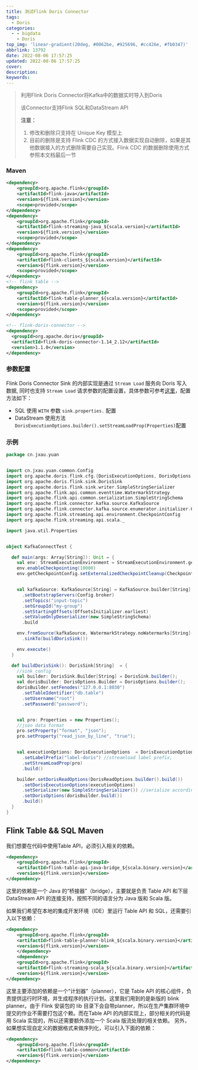 ```yaml
---
title: 测试Flink Doris Connector
tags:
  - Doris
categories:
  - - bigdata
    - Doris
top_img: 'linear-gradient(20deg, #0062be, #925696, #cc426e, #fb0347)'
abbrlink: 13792
date: 2022-08-06 17:57:25
updated: 2022-08-06 17:57:25
cover:
description:
keywords:
---
```


> 利用Flink Doris Connector将Kafka中的数据实时导入到Doris
>
> 该Connector支持Flink SQL和DataStream API
>
> **注意：**
>
> 1. 修改和删除只支持在 Unique Key 模型上
> 2. 目前的删除是支持 Flink CDC 的方式接入数据实现自动删除，如果是其他数据接入的方式删除需要自己实现。Flink CDC 的数据删除使用方式参照本文档最后一节



### Maven

```xml
<dependency>
    <groupId>org.apache.flink</groupId>
    <artifactId>flink-java</artifactId>
    <version>${flink.version}</version>
    <scope>provided</scope>
</dependency>
<dependency>
    <groupId>org.apache.flink</groupId>
    <artifactId>flink-streaming-java_${scala.version}</artifactId>
    <version>${flink.version}</version>
    <scope>provided</scope>
</dependency>
<dependency>
    <groupId>org.apache.flink</groupId>
    <artifactId>flink-clients_${scala.version}</artifactId>
    <version>${flink.version}</version>
    <scope>provided</scope>
</dependency>
<!-- flink table -->
<dependency>
    <groupId>org.apache.flink</groupId>
    <artifactId>flink-table-planner_${scala.version}</artifactId>
    <version>${flink.version}</version>
    <scope>provided</scope>
</dependency>

<!-- flink-doris-connector -->
<dependency>
  <groupId>org.apache.doris</groupId>
  <artifactId>flink-doris-connector-1.14_2.12</artifactId>
  <version>1.1.0</version>
</dependency>  
```



### 参数配置

Flink Doris Connector Sink 的内部实现是通过 `Stream Load` 服务向 Doris 写入数据, 同时也支持 `Stream Load` 请求参数的配置设置，具体参数可参考[这里](https://doris.apache.org/zh-CN/docs/data-operate/import/import-way/stream-load-manual)，配置方法如下：

- SQL 使用 `WITH` 参数 `sink.properties.` 配置
- DataStream 使用方法`DorisExecutionOptions.builder().setStreamLoadProp(Properties)`配置



### 示例

```scala
package cn.jxau.yuan


import cn.jxau.yuan.common.Config
import org.apache.doris.flink.cfg.{DorisExecutionOptions, DorisOptions, DorisReadOptions}
import org.apache.doris.flink.sink.DorisSink
import org.apache.doris.flink.sink.writer.SimpleStringSerializer
import org.apache.flink.api.common.eventtime.WatermarkStrategy
import org.apache.flink.api.common.serialization.SimpleStringSchema
import org.apache.flink.connector.kafka.source.KafkaSource
import org.apache.flink.connector.kafka.source.enumerator.initializer.OffsetsInitializer
import org.apache.flink.streaming.api.environment.CheckpointConfig
import org.apache.flink.streaming.api.scala._

import java.util.Properties


object KafkaConnectTest {

  def main(args: Array[String]): Unit = {
    val env: StreamExecutionEnvironment = StreamExecutionEnvironment.getExecutionEnvironment
    env.enableCheckpointing(10000)
    env.getCheckpointConfig.setExternalizedCheckpointCleanup(CheckpointConfig.ExternalizedCheckpointCleanup.RETAIN_ON_CANCELLATION)


    val kafkaSource: KafkaSource[String] = KafkaSource.builder[String]
      .setBootstrapServers(Config.broker)
      .setTopics("input-topic")
      .setGroupId("my-group")
      .setStartingOffsets(OffsetsInitializer.earliest)
      .setValueOnlyDeserializer(new SimpleStringSchema)
      .build

    env.fromSource(kafkaSource, WatermarkStrategy.noWatermarks[String](), "Kafka Source")
      .sinkTo(buildDorisSink())

    env.execute()
  }

  def buildDorisSink(): DorisSink[String]  = {
    //sink config
    val builder: DorisSink.Builder[String] = DorisSink.builder();
    val dorisBuilder: DorisOptions.Builder = DorisOptions.builder();
    dorisBuilder.setFenodes("127.0.0.1:8030")
      .setTableIdentifier("db.table")
      .setUsername("root")
      .setPassword("password");


    val pro: Properties = new Properties();
    //json data format
    pro.setProperty("format", "json");
    pro.setProperty("read_json_by_line", "true");


    val executionOptions: DorisExecutionOptions  = DorisExecutionOptions.builder()
      .setLabelPrefix("label-doris") //streamload label prefix,
      .setStreamLoadProp(pro)
      .build()

    builder.setDorisReadOptions(DorisReadOptions.builder().build())
      .setDorisExecutionOptions(executionOptions)
      .setSerializer(new SimpleStringSerializer()) //serialize according to string
      .setDorisOptions(dorisBuilder.build())
      .build()
  }
}

```

## Flink Table && SQL Maven

我们想要在代码中使用Table API，必须引入相关的依赖。

```xml
<dependency>
    <groupId>org.apache.flink</groupId>
    <artifactId>flink-table-api-java-bridge_${scala.binary.version}</artifactId>
    <version>${flink.version}</version>
</dependency>

```

这里的依赖是一个 Java 的“桥接器”（bridge），主要就是负责 Table API 和下层 DataStream API 的连接支持，按照不同的语言分为 Java 版和 Scala 版。

如果我们希望在本地的集成开发环境（IDE）里运行 Table API 和 SQL，还需要引入以下依赖：

```xml
<dependency>
    <groupId>org.apache.flink</groupId>
    <artifactId>flink-table-planner-blink_${scala.binary.version}</artifactId>
    <version>${flink.version}</version>
    </dependency>
    <dependency>
    <groupId>org.apache.flink</groupId>
    <artifactId>flink-streaming-scala_${scala.binary.version}</artifactId>
    <version>${flink.version}</version>
</dependency>
```

这里主要添加的依赖是一个“计划器”（planner），它是 Table API 的核心组件，负责提供运行时环境，并生成程序的执行计划。这里我们用到的是新版的 blink planner。由于 Flink 安装包的 lib 目录下会自带planner，所以在生产集群环境中提交的作业不需要打包这个赖。而在Table API 的内部实现上，部分相关的代码是用 Scala 实现的，所以还需要额外添加一个 Scala 版流处理的相关依赖。
另外，如果想实现自定义的数据格式来做序列化，可以引入下面的依赖：

```xml
<dependency>
    <groupId>org.apache.flink</groupId>
    <artifactId>flink-table-common</artifactId>
    <version>${flink.version}</version>
</dependency>
```

